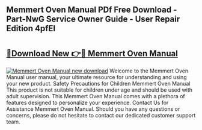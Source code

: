 ## Memmert Oven Manual PDf Free Download - Part-NwG Service Owner Guide - User Repair Edition 4pfEI

# <h2><a href="http://cf20840.oget.top/?id=Memmert+Oven+Manual">🔗Download New 👉🔴 Memmert Oven Manual</a></h2>

[![Memmert Oven Manual new download](https://i.imgur.com/5g1atiW.png)](http://cf20840.oget.top/?id=Memmert+Oven+Manual)
Welcome to the Memmert Oven Manual user manual, your ultimate resource for understanding and using your new product. Safety Precautions for Children Memmert Oven Manual This product is not suitable for children under age and should be used with adult supervision. This Memmert Oven Manual comes with a plethora of features designed to personalize your experience. Contact Us for Assistance Memmert Oven Manual. Should you have any questions or concerns, please do not hesitate to contact our dedicated customer support team.
